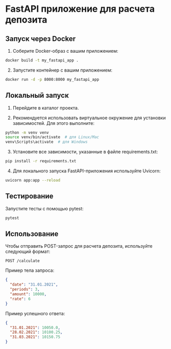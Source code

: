 # FastAPI приложение для расчета депозита

## Запуск через Docker
1. Соберите Docker-образ с вашим приложением:

```bash
docker build -t my_fastapi_app .
```
2. Запустите контейнер с вашим приложением:

```bash
docker run -d -p 8000:8000 my_fastapi_app
```


## Локальный запуск
1. Перейдите в каталог проекта.

2. Рекомендуется использовать виртуальное окружение для установки зависимостей. Для этого выполните:
```bash
python -m venv venv
source venv/bin/activate  # для Linux/Mac
venv\Scripts\activate  # для Windows
```

3. Установите все зависимости, указанные в файле requirements.txt:
```bash
pip install -r requirements.txt
```

4. Для локального запуска FastAPI-приложения используйте Uvicorn:
```bash
uvicorn app:app --reload
```


## Тестирование
Запустите тесты с помощью pytest:
```bash
pytest
```

## Использование
Чтобы отправить POST-запрос для расчета депозита, используйте следующий формат:

```
POST /calculate
```

Пример тела запроса:
```json
{
  "date": "31.01.2021",
  "periods": 3,
  "amount": 10000,
  "rate": 6
}
```
Пример успешного ответа:
```json
{
  "31.01.2021": 10050.0,
  "28.02.2021": 10100.25,
  "31.03.2021": 10150.75
}
```
